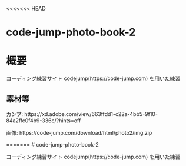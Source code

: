 <<<<<<< HEAD
# code-jump-photo-book-2
  <h1>概要</h1>
  <p>コーディング練習サイト codejump(https://code-jump.com) を用いた練習<p>
  <h2>素材等</h2>
  <p>カンプ: https://xd.adobe.com/view/663ffdd1-c22a-4bb5-9f10-84a2ffc0f4b9-336c/?hints=off</p>
  <p>画像: https://code-jump.com/download/html/photo2/img.zip</p>
=======
# code-jump-photo-book-2
  <p>コーディング練習サイト codejump(https://code-jump.com) を用いた練習</p>
